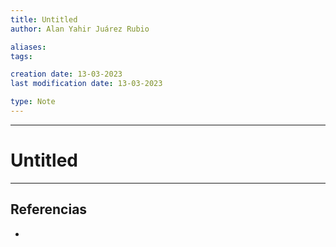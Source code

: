 ```yaml
---
title: Untitled
author: Alan Yahir Juárez Rubio

aliases:
tags:

creation date: 13-03-2023
last modification date: 13-03-2023

type: Note
---
```

---
# Untitled

<div style="page-break-after: always;"></div>

---
## Referencias

- 